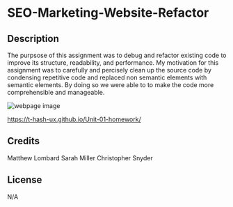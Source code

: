 # SEO-Marketing-Website-Refactor

## Description
The purpsose of this assignment was to debug and refactor existing code to improve its structure, readability, and performance. My motivation for this assignment was to carefully and percisely clean up the source code by condensing repetitive code and replaced non semantic elements with semantic elements. By doing so we were able to to make the code more comprehensible and manageable.

![webpage image](assets/images/_Users_tyrrancemiller_Desktop_bootcamp_activity-workspace_Unit-01-homework_index.html.png)
 
 https://t-hash-ux.github.io/Unit-01-homework/

 ## Credits
 Matthew Lombard
 Sarah Miller
 Christopher Snyder


 ## License
 N/A
